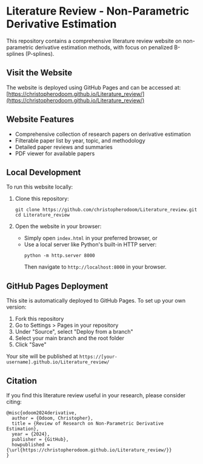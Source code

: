 # Literature Review - Non-Parametric Derivative Estimation

This repository contains a comprehensive literature review website on non-parametric derivative estimation methods, with focus on penalized B-splines (P-splines).

## Visit the Website

The website is deployed using GitHub Pages and can be accessed at:
[https://christopherodoom.github.io/Literature_review/](https://christopherodoom.github.io/Literature_review/)

## Website Features

- Comprehensive collection of research papers on derivative estimation
- Filterable paper list by year, topic, and methodology
- Detailed paper reviews and summaries
- PDF viewer for available papers

## Local Development

To run this website locally:

1. Clone this repository:
   ```
   git clone https://github.com/christopherodoom/Literature_review.git
   cd Literature_review
   ```

2. Open the website in your browser:
   - Simply open `index.html` in your preferred browser, or
   - Use a local server like Python's built-in HTTP server:
     ```
     python -m http.server 8000
     ```
     Then navigate to `http://localhost:8000` in your browser.

## GitHub Pages Deployment

This site is automatically deployed to GitHub Pages. To set up your own version:

1. Fork this repository
2. Go to Settings > Pages in your repository
3. Under "Source", select "Deploy from a branch"
4. Select your main branch and the root folder
5. Click "Save"

Your site will be published at `https://[your-username].github.io/Literature_review/`

## Citation

If you find this literature review useful in your research, please consider citing:

```
@misc{odoom2024derivative,
  author = {Odoom, Christopher},
  title = {Review of Research on Non-Parametric Derivative Estimation},
  year = {2024},
  publisher = {GitHub},
  howpublished = {\url{https://christopherodoom.github.io/Literature_review/}}
}
``` 